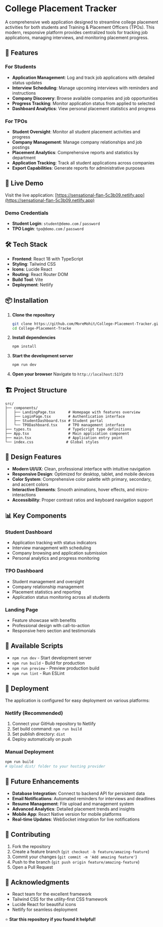 # College Placement Tracker

A comprehensive web application designed to streamline college placement activities for both students and Training & Placement Officers (TPOs). This modern, responsive platform provides centralized tools for tracking job applications, managing interviews, and monitoring placement progress.

## 🌟 Features

### For Students
- **Application Management**: Log and track job applications with detailed status updates
- **Interview Scheduling**: Manage upcoming interviews with reminders and instructions
- **Company Discovery**: Browse available companies and job opportunities
- **Progress Tracking**: Monitor application status from applied to selected
- **Dashboard Analytics**: View personal placement statistics and progress

### For TPOs
- **Student Oversight**: Monitor all student placement activities and progress
- **Company Management**: Manage company relationships and job postings
- **Placement Analytics**: Comprehensive reports and statistics by department
- **Application Tracking**: Track all student applications across companies
- **Export Capabilities**: Generate reports for administrative purposes

## 🚀 Live Demo

Visit the live application: [https://sensational-flan-5c3b09.netlify.app](https://sensational-flan-5c3b09.netlify.app)

### Demo Credentials
- **Student Login**: `student@demo.com` / `password`
- **TPO Login**: `tpo@demo.com` / `password`

## 🛠️ Tech Stack

- **Frontend**: React 18 with TypeScript
- **Styling**: Tailwind CSS
- **Icons**: Lucide React
- **Routing**: React Router DOM
- **Build Tool**: Vite
- **Deployment**: Netlify

## 📦 Installation

1. **Clone the repository**
   ```bash
   git clone https://github.com/MoreMohit/College-Placement-Tracker.git
   cd College-Placement-Tracke
   ```

2. **Install dependencies**
   ```bash
   npm install
   ```

3. **Start the development server**
   ```bash
   npm run dev
   ```

4. **Open your browser**
   Navigate to `http://localhost:5173`

## 🏗️ Project Structure

```
src/
├── components/
│   ├── LandingPage.tsx      # Homepage with features overview
│   ├── LoginPage.tsx        # Authentication interface
│   ├── StudentDashboard.tsx # Student portal
│   └── TPODashboard.tsx     # TPO management interface
├── types.ts                 # TypeScript type definitions
├── App.tsx                  # Main application component
├── main.tsx                 # Application entry point
└── index.css               # Global styles
```

## 🎨 Design Features

- **Modern UI/UX**: Clean, professional interface with intuitive navigation
- **Responsive Design**: Optimized for desktop, tablet, and mobile devices
- **Color System**: Comprehensive color palette with primary, secondary, and accent colors
- **Interactive Elements**: Smooth animations, hover effects, and micro-interactions
- **Accessibility**: Proper contrast ratios and keyboard navigation support

## 📊 Key Components

### Student Dashboard
- Application tracking with status indicators
- Interview management with scheduling
- Company browsing and application submission
- Personal analytics and progress monitoring

### TPO Dashboard
- Student management and oversight
- Company relationship management
- Placement statistics and reporting
- Application status monitoring across all students

### Landing Page
- Feature showcase with benefits
- Professional design with call-to-action
- Responsive hero section and testimonials

## 🔧 Available Scripts

- `npm run dev` - Start development server
- `npm run build` - Build for production
- `npm run preview` - Preview production build
- `npm run lint` - Run ESLint

## 🚀 Deployment

The application is configured for easy deployment on various platforms:

### Netlify (Recommended)
1. Connect your GitHub repository to Netlify
2. Set build command: `npm run build`
3. Set publish directory: `dist`
4. Deploy automatically on push

### Manual Deployment
```bash
npm run build
# Upload dist/ folder to your hosting provider
```

## 🔮 Future Enhancements

- **Database Integration**: Connect to backend API for persistent data
- **Email Notifications**: Automated reminders for interviews and deadlines
- **Resume Management**: File upload and management system
- **Advanced Analytics**: Detailed placement trends and insights
- **Mobile App**: React Native version for mobile platforms
- **Real-time Updates**: WebSocket integration for live notifications

## 🤝 Contributing

1. Fork the repository
2. Create a feature branch (`git checkout -b feature/amazing-feature`)
3. Commit your changes (`git commit -m 'Add amazing feature'`)
4. Push to the branch (`git push origin feature/amazing-feature`)
5. Open a Pull Request


## 🙏 Acknowledgments

- React team for the excellent framework
- Tailwind CSS for the utility-first CSS framework
- Lucide React for beautiful icons
- Netlify for seamless deployment

⭐ **Star this repository if you found it helpful!**